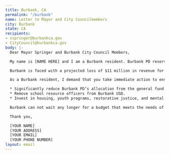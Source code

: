 ```yaml
---
title: Burbank, CA
permalink: "/burbank"
name: Letter to Mayor and City Councilmembers
city: Burbank
state: CA
recipients:
- sspringer@burbankca.gov
- CityCouncil@burbankca.gov
body: |-
  Dear Mayor Springer and Burbank City Council Members,

  My name is [NAME HERE] and I am a Burbank resident. Burbank PD reserves an enormous share of the city’s general fund, taking away desperately needed resources from essential city programs and services. Over 31% of our city’s budget is directed to the police department, while only 23% is devoted to essential community development, library services, and parks, recreation, & community services combined.

  Burbank is faced with a projected loss of $11 million in revenue for this quarter and is set to continue to appropriate general funds at levels relatively consistent to FY 2019-20. Burbank PD’s proposed $61 million budget will be used at the expense of vital public services, such as creating housing opportunities for homeless residents and safeguarding humane working conditions for temporary skilled workers. The investment in policing has not made us safer: Burbank PD continues to constitute a lethal threat to the city’s Black and Brown communities. With Burbank’s current finances in dire jeopardy, it is clear that we must defund the police.

  As a Burbank resident, I demand that you take immediate action to ensure the following:

  * Significantly reduce Burbank PD’s allocation from the general fund.
  * Remove school resource officers from Burbank USD.
  * Invest in housing, youth programs, restorative justice, and mental health workers to keep the community safe.

  Burbank can not wait any longer for a budget that meets the needs of its residents. The only way to achieve this is to take immediate steps to defund Burbank PD.

  Thank you,

  [YOUR NAME]
  [YOUR ADDRESS]
  [YOUR EMAIL]
  [YOUR PHONE NUMBER]
layout: email
---
```


